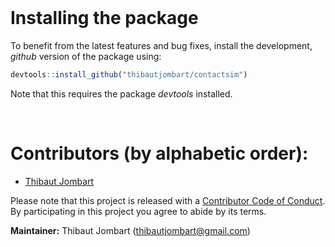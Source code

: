 





<br>

# Installing the package


To benefit from the latest features and bug fixes, install the development, *github* version of the package using:

```r
devtools::install_github("thibautjombart/contactsim")
```

Note that this requires the package *devtools* installed.


<br>


# Contributors (by alphabetic order):
- [Thibaut Jombart](https://github.com/thibautjombart)


Please note that this project is released with a [Contributor Code of Conduct](CONDUCT.md). By participating in this project you agree to abide by its terms.

**Maintainer:** Thibaut Jombart (thibautjombart@gmail.com)
